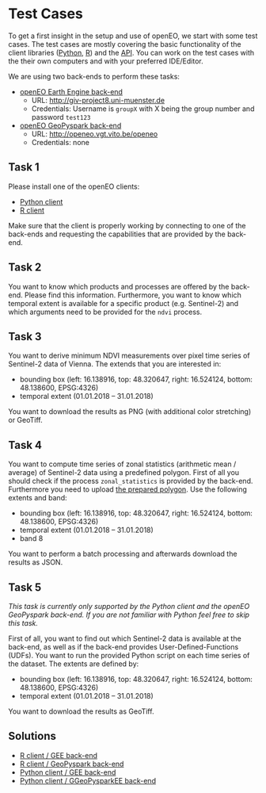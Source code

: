 # Test Cases
To get a first insight in the setup and use of openEO, we start with some test cases. The test cases are mostly covering the basic functionality of the client libraries ([Python](https://github.com/Open-EO/openeo-python-client), [R](https://github.com/Open-EO/openeo-r-client)) and the [API](https://github.com/Open-EO/openeo-api). You can work on the test cases with the their own computers and with your preferred IDE/Editor.

We are using two back-ends to perform these tasks:

* [openEO Earth Engine back-end](https://github.com/Open-EO/openeo-earthengine-driver)
  - URL: http://giv-project8.uni-muenster.de
  - Credentials: Username is `groupX`  with X being the group number and password `test123`
* [openEO GeoPyspark back-end](https://github.com/Open-EO/openeo-geopyspark-driver)
  * URL: http://openeo.vgt.vito.be/openeo
  * Credentials: none

## Task 1

Please install one of the openEO clients:

* [Python client](https://github.com/Open-EO/openeo-python-client)
* [R client](https://github.com/Open-EO/openeo-r-client)

Make sure that the client is properly working by connecting to one of the back-ends and requesting the capabilities that are provided by the back-end.

## Task 2

You want to know which products and processes are offered by the back-end. Please find this information. Furthermore, you want to know which temporal extent is available for a specific product (e.g. Sentinel-2) and which arguments need to be provided for the `ndvi` process.

## Task 3

You want to derive minimum NDVI measurements over pixel time series of Sentinel-2 data of Vienna. The extends that you are interested in:

* bounding box (left: 16.138916, top: 48.320647, right: 16.524124, bottom: 48.138600, EPSG:4326)
* temporal extent (01.01.2018 – 31.01.2018)

You want to download the results as PNG (with additional color stretching) or GeoTiff.

## Task 4

You want to compute time series of zonal statistics (arithmetic mean / average) of Sentinel-2 data using a predefined polygon. First of all you should check if the process `zonal_statistics` is provided by the back-end. Furthermore you need to upload [the prepared polygon](task-4/polygon.json). Use the following extents and band: 

* bounding box (left: 16.138916, top: 48.320647, right: 16.524124, bottom: 48.138600, EPSG:4326)
* temporal extent (01.01.2018 – 31.01.2018)
* band 8

You want to perform a batch processing and afterwards download the results as JSON.

## Task 5

*This task is currently only supported by the Python client and the openEO GeoPyspark back-end. If you are not familiar with Python feel free to skip this task.*

First of all, you want to find out which Sentinel-2 data is available at the back-end, as well as if the back-end provides User-Defined-Functions (UDFs). You want to run the provided Python script on each time series of the dataset. The extents are defined by: 

- bounding box (left: 16.138916, top: 48.320647, right: 16.524124, bottom: 48.138600, EPSG:4326)
- temporal extent (01.01.2018 – 31.01.2018)

You want to download the results as GeoTiff.

## Solutions

* [R client / GEE back-end](solution-r-gee.md)
* [R client / GeoPyspark back-end](solution-r-geopyspark.md)
* [Python client / GEE back-end](solution-python-gee.md)
* [Python client / GGeoPysparkEE back-end](solution-python-geopyspark.md)